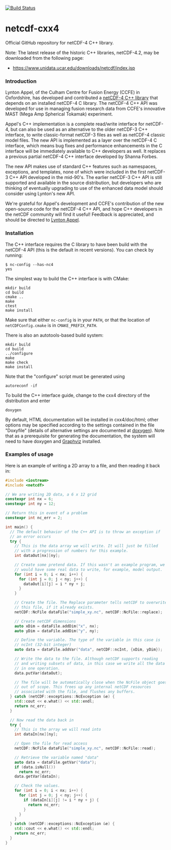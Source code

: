 [![Build Status](https://travis-ci.org/Unidata/netcdf-cxx4.svg)](https://travis-ci.org/Unidata/netcdf-cxx4)

netcdf-cxx4
===========

Official GitHub repository for netCDF-4 C++ library.

Note: The latest release of the historic C++ libraries, netCDF-4.2, may be downloaded from the following page:

* https://www.unidata.ucar.edu/downloads/netcdf/index.jsp

### Introduction

Lynton Appel, of the Culham Centre for Fusion Energy (CCFE) in
Oxfordshire, has developed and contributed a
[netCDF-4 C++ library][netcdf-cxx4] that depends on an installed
netCDF-4 C library.  The netCDF-4 C++ API was developed for use in
managing fusion research data from CCFE's innovative MAST (Mega Amp
Spherical Tokamak) experiment.

  [netcdf-cxx4]: https://www.unidata.ucar.edu/downloads/netcdf/netcdf-cxx/

Appel's C++ implementation is a complete read/write interface for
netCDF-4, but can also be used as an alternative to the older netCDF-3
C++ interface, to write classic-format netCDF-3 files as well as
netCDF-4 classic model files. The new API is implemented as a layer
over the netCDF-4 C interface, which means bug fixes and performance
enhancements in the C interface will be immediately available to C++
developers as well. It replaces a previous partial netCDF-4 C++
interface developed by Shanna Forbes.

The new API makes use of standard C++ features such as namespaces,
exceptions, and templates, none of which were included in the first
netCDF-3 C++ API developed in the mid-90's. The earlier netCDF-3 C++
API is still supported and available in the source distribution, but
developers who are thinking of eventually upgrading to use of the
enhanced data model should consider using Lynton's new API.

We're grateful for Appel's development and CCFE's contribution of the
new open-source code for the netCDF-4 C++ API, and hope C++ developers
in the netCDF community will find it useful! Feedback is appreciated,
and should be directed to [Lynton Appel][la_email].

  [la_email]: mailto:Lynton.Appel@ccfe.ac.uk

### Installation

The C++ interface requires the C library to have been build with the
netCDF-4 API (this is the default in recent versions). You can check
by running:

    $ nc-config --has-nc4
    yes

The simplest way to build the C++ interface is with CMake:

    mkdir build
    cd build
    cmake ..
    make
    ctest
    make install

Make sure that either `nc-config` is in your `PATH`, or that the
location of `netCDFConfig.cmake` is in `CMAKE_PREFIX_PATH`.

There is also an autotools-based build system:

    mkdir build
    cd build
    ../configure
    make
    make check
    make install

Note that the "configure" script must be generated using

    autoreconf -if

To build the C++ interface guide, change to the cxx4 directory of the
distribution and enter

    doxygen

By default, HTML documentation will be installed in cxx4/doc/html;
other options may be specified according to the settings contained in
the file "Doxyfile" (details of alternative settings are documented at
[doxygen][dox_l]). Note that as a prerequisite for generating the
documentation, the system will need to have doxygen and
[Graphviz][g_l] installed.


  [dox_l]: https://www.stack.nl/~dimitri/doxygen
  [g_l]: https://www.graphviz.org/


### Examples of usage

Here is an example of writing a 2D array to a file, and then reading
it back in:

```cpp
#include <iostream>
#include <netcdf>

// We are writing 2D data, a 6 x 12 grid
constexpr int nx = 6;
constexpr int ny = 12;

// Return this in event of a problem
constexpr int nc_err = 2;

int main() {
  // The default behavior of the C++ API is to throw an exception if
  // an error occurs
  try {
    // This is the data array we will write. It will just be filled
    // with a progression of numbers for this example.
    int dataOut[nx][ny];

    // Create some pretend data. If this wasn't an example program, we
    // would have some real data to write, for example, model output.
    for (int i = 0; i < nx; i++) {
      for (int j = 0; j < ny; j++) {
        dataOut[i][j] = i * ny + j;
      }
    }

    // Create the file. The Replace parameter tells netCDF to overwrite
    // this file, if it already exists.
    netCDF::NcFile dataFile("simple_xy.nc", netCDF::NcFile::replace);

    // Create netCDF dimensions
    auto xDim = dataFile.addDim("x", nx);
    auto yDim = dataFile.addDim("y", ny);

    // Define the variable. The type of the variable in this case is
    // ncInt (32-bit integer)
    auto data = dataFile.addVar("data", netCDF::ncInt, {xDim, yDim});

    // Write the data to the file. Although netCDF supports reading
    // and writing subsets of data, in this case we write all the data
    // in one operation.
    data.putVar(dataOut);

    // The file will be automatically close when the NcFile object goes
    // out of scope. This frees up any internal netCDF resources
    // associated with the file, and flushes any buffers.
  } catch (netCDF::exceptions::NcException &e) {
    std::cout << e.what() << std::endl;
    return nc_err;
  }

  // Now read the data back in
  try {
    // This is the array we will read into
    int dataIn[nx][ny];

    // Open the file for read access
    netCDF::NcFile dataFile("simple_xy.nc", netCDF::NcFile::read);

    // Retrieve the variable named "data"
    auto data = dataFile.getVar("data");
    if (data.isNull())
      return nc_err;
    data.getVar(dataIn);

    // Check the values.
    for (int i = 0; i < nx; i++) {
      for (int j = 0; j < ny; j++) {
        if (dataIn[i][j] != i * ny + j) {
          return nc_err;
        }
      }
    }
  } catch (netCDF::exceptions::NcException &e) {
    std::cout << e.what() << std::endl;
    return nc_err;
  }
}
```
